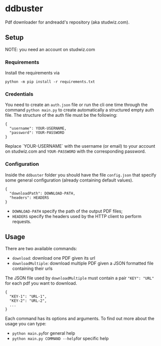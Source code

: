 # ddbuster
Pdf downloader for andreadd's repository (aka studwiz.com).

## Setup
NOTE: you need an account on studwiz.com

### Requirements
Install the requirements via
```
python -m pip install -r requirements.txt
```

### Credentials
You need to create an `auth.json` file or run the cli one time through the command `python main.py` to create automatically a structured empty auth file.
The structure of the auth file must be the following:
```
{
  "username": YOUR-USERNAME,
  "password": YOUR-PASSWORD
}
```
Replace ´YOUR-USERNAME´ with the username (or email) to your account on studwiz.com and `YOUR-PASSWORD` with the corresponding password.

### Configuration
Inside the `ddbuster` folder you should have the file `config.json` that specify some general configuration (already containing default values).
```
{
  "downloadPath": DOWNLOAD-PATH,
  "headers": HEADERS
}
```
* `DOWNLOAD-PATH` specify the path of the output PDF files;
* `HEADERS` specify the headers used by the HTTP client to perform requests.

## Usage
There are two available commands:
* `download`: download one PDF given its url
* `downloadMultiple`: download multiple PDF given a JSON formatted file containing their urls

The JSON file used by `downloadMultiple` must contain a pair `"KEY": "URL"` for each pdf you want to download.
```
{
  "KEY-1": "URL-1",
  "KEY-2": "URL-2",
  ...
}
```

Each command has its options and arguments. To find out more about the usage you can type:
* `python main.py`for general help
* `python main.py COMMAND --help`for specific help
